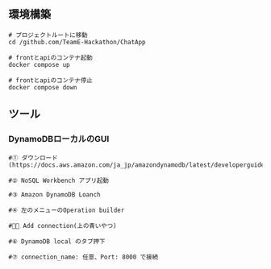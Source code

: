 ## 環境構築
    # プロジェクトルートに移動
    cd /github.com/TeamE-Hackathon/ChatApp

    # frontとapiのコンテナ起動
    docker compose up

    # frontとapiのコンテナ停止
    docker compose down


## ツール
### DynamoDBローカルのGUI

    #① ダウンロード(https://docs.aws.amazon.com/ja_jp/amazondynamodb/latest/developerguide/workbench.settingup.html)

    #② NoSQL Workbench アプリ起動

    #③ Amazon DynamoDB Loanch

    #④ 左のメニューのOperation builder

    #⑤ Add connection(上の青いやつ)

    #⑥ DynamoDB local のタブ押下

    #⑦ connection_name: 任意、Port: 8000 で接続